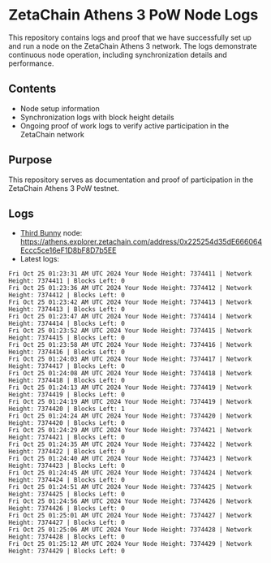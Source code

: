 # ZetaChain Athens 3 PoW Node Logs
This repository contains logs and proof that we have successfully set up and run a node on the ZetaChain Athens 3 network. The logs demonstrate continuous node operation, including synchronization details and performance.

## Contents
- Node setup information
- Synchronization logs with block height details
- Ongoing proof of work logs to verify active participation in the ZetaChain network

## Purpose
This repository serves as documentation and proof of participation in the ZetaChain Athens 3 PoW testnet.

## Logs

- [Third Bunny](https://thirdbunny.xyz/) node: https://athens.explorer.zetachain.com/address/0x225254d35dE666064Eccc5ce16eF1D8bF8D7b5EE
- Latest logs:
```
Fri Oct 25 01:23:31 AM UTC 2024 Your Node Height: 7374411 | Network Height: 7374411 | Blocks Left: 0
Fri Oct 25 01:23:36 AM UTC 2024 Your Node Height: 7374412 | Network Height: 7374412 | Blocks Left: 0
Fri Oct 25 01:23:42 AM UTC 2024 Your Node Height: 7374413 | Network Height: 7374413 | Blocks Left: 0
Fri Oct 25 01:23:47 AM UTC 2024 Your Node Height: 7374414 | Network Height: 7374414 | Blocks Left: 0
Fri Oct 25 01:23:52 AM UTC 2024 Your Node Height: 7374415 | Network Height: 7374415 | Blocks Left: 0
Fri Oct 25 01:23:58 AM UTC 2024 Your Node Height: 7374416 | Network Height: 7374416 | Blocks Left: 0
Fri Oct 25 01:24:03 AM UTC 2024 Your Node Height: 7374417 | Network Height: 7374417 | Blocks Left: 0
Fri Oct 25 01:24:08 AM UTC 2024 Your Node Height: 7374418 | Network Height: 7374418 | Blocks Left: 0
Fri Oct 25 01:24:13 AM UTC 2024 Your Node Height: 7374419 | Network Height: 7374419 | Blocks Left: 0
Fri Oct 25 01:24:19 AM UTC 2024 Your Node Height: 7374419 | Network Height: 7374420 | Blocks Left: 1
Fri Oct 25 01:24:24 AM UTC 2024 Your Node Height: 7374420 | Network Height: 7374420 | Blocks Left: 0
Fri Oct 25 01:24:29 AM UTC 2024 Your Node Height: 7374421 | Network Height: 7374421 | Blocks Left: 0
Fri Oct 25 01:24:35 AM UTC 2024 Your Node Height: 7374422 | Network Height: 7374422 | Blocks Left: 0
Fri Oct 25 01:24:40 AM UTC 2024 Your Node Height: 7374423 | Network Height: 7374423 | Blocks Left: 0
Fri Oct 25 01:24:45 AM UTC 2024 Your Node Height: 7374424 | Network Height: 7374424 | Blocks Left: 0
Fri Oct 25 01:24:51 AM UTC 2024 Your Node Height: 7374425 | Network Height: 7374425 | Blocks Left: 0
Fri Oct 25 01:24:56 AM UTC 2024 Your Node Height: 7374426 | Network Height: 7374426 | Blocks Left: 0
Fri Oct 25 01:25:01 AM UTC 2024 Your Node Height: 7374427 | Network Height: 7374427 | Blocks Left: 0
Fri Oct 25 01:25:06 AM UTC 2024 Your Node Height: 7374428 | Network Height: 7374428 | Blocks Left: 0
Fri Oct 25 01:25:12 AM UTC 2024 Your Node Height: 7374429 | Network Height: 7374429 | Blocks Left: 0
```
